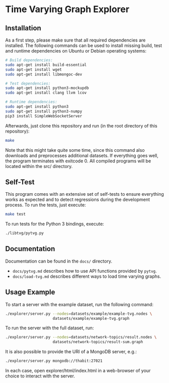 Time Varying Graph Explorer
===========================

## Installation

As a first step, please make sure that all required dependencies are installed.
The following commands can be used to install missing build, test and runtime
dependencies on Ubuntu or Debian operating systems:

```bash
# Build dependencies:
sudo apt-get install build-essential
sudo apt-get install wget
sudo apt-get install libmongoc-dev

# Test dependencies:
sudo apt-get install python3-mockupdb
sudo apt-get install clang llvm lcov

# Runtime dependencies:
sudo apt-get install python3
sudo apt-get install python3-numpy
pip3 install SimpleWebSocketServer
```

Afterwards, just clone this repository and run (in the root directory of this
repository):

```bash
make
```

Note that this might take quite some time, since this command also downloads
and preprocesses additional datasets. If everything goes well, the program
terminates with exitcode 0. All compiled programs will be located within the
src/ directory.

## Self-Test

This program comes with an extensive set of self-tests to ensure everything
works as expected and to detect regressions during the development process.
To run the tests, just execute:

```bash
make test
```

To run tests for the Python 3 bindings, execute:

```bash
./libtvg/pytvg.py
```

## Documentation

Documentation can be found in the `docs/` directory.

* `docs/pytvg.md` describes how to use API functions provided by `pytvg`.
* `docs/load-tvg.md` describes different ways to load time varying graphs.

## Usage Example

To start a server with the example dataset, run the following command:

```bash
./explorer/server.py --nodes=datasets/example/example-tvg.nodes \
                     datasets/example/example-tvg.graph
```

To run the server with the full dataset, run:

```bash
./explorer/server.py --nodes=datasets/network-topics/result.nodes \
                     datasets/network-topics/result-sum.graph
```

It is also possible to provide the URI of a MongoDB server, e.g.:

```bash
./explorer/server.py mongodb://thabit:27021
```

In each case, open explorer/html/index.html in a web-browser of your
choice to interact with the server.

